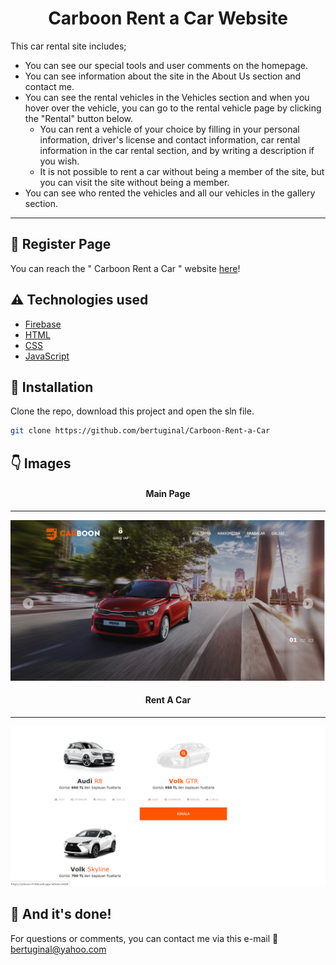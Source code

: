 <h1 align="center">Carboon Rent a Car Website</h1>

This car rental site includes;
* You can see our special tools and user comments on the homepage.
* You can see information about the site in the About Us section and contact me.
* You can see the rental vehicles in the Vehicles section and when you hover over the vehicle, you can go to the rental vehicle page by clicking the "Rental" button below.
  * You can rent a vehicle of your choice by filling in your personal information, driver's license and contact information, car rental information in the car rental section, and by writing a description if you wish.
  * It is not possible to rent a car without being a member of the site, but you can visit the site without being a member.
* You can see who rented the vehicles and all our vehicles in the gallery section.

---

## :file_folder: Register Page
You can reach the " Carboon Rent a Car " website [here](https://carboon-414d8.web.app/welcome.html)!

## :warning: Technologies used

- [Firebase](https://firebase.google.com)
- [HTML](-)
- [CSS](-)
- [JavaScript](https://www.javascript.com)

## 🚀 Installation

Clone the repo, download this project and open the sln file.

```bash
git clone https://github.com/bertuginal/Carboon-Rent-a-Car
```

## :point_down: Images
<h4 align="center">Main Page</h4>

---

<div align="center"><img src="img/Carboon-mainpage.png" width="1000"></div>
<h4 align="center">Rent A Car</h4>

---

<div align="center"><img src="img/Carboon-rentacar.png" width="1000"></div>

## :clap: And it's done!
For questions or comments, you can contact me via this e-mail :email: bertuginal@yahoo.com
